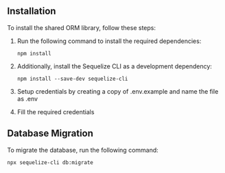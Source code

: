 ## Installation

To install the shared ORM library, follow these steps:

1. Run the following command to install the required dependencies:

    ```shell
    npm install
    ```

2. Additionally, install the Sequelize CLI as a development dependency:

    ```shell
    npm install --save-dev sequelize-cli
    ```
3. Setup credentials by creating a copy of .env.example and name the file as .env

4. Fill the required credentials

## Database Migration

To migrate the database, run the following command:

```shell
npx sequelize-cli db:migrate
```

